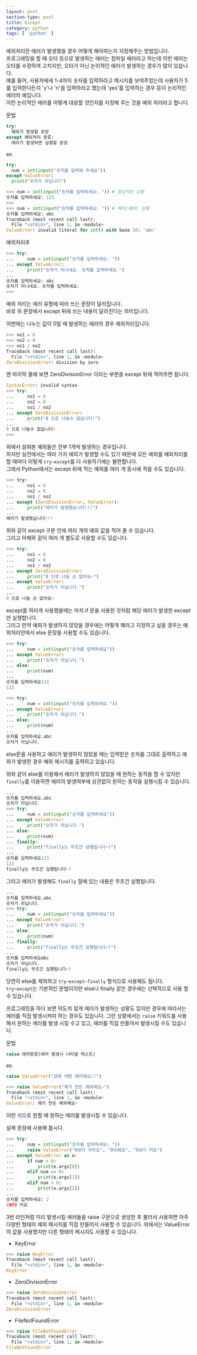 ```yaml
---
layout: post
section-type: post
title: Except
category: python
tags: [ 'python' ]
---
```


예외처리란 에러가 발생했을 경우 어떻게 해야하는지 지정해주는 방법입니다.  
프로그래밍을 할 때 오타 등으로 발생하는 에러는 컴파일 에러라고 하는데 이런 에러는 오타를 수정하여 고치지만, 오타가 아닌 논리적인 에러가 발생하는 경우가 많이 있습니다.  
예를 들어, 사용자에세 1-4까지 숫자를 입력하라고 메시지를 보여주었는데 사용자가 5를 입력한다든지 'y'나 'n'을 입력하라고 했는데 'yes'를 입력하는 경우 등이 논리적인 에러의 예입니다.  
이런 논리적인 에러를 어떻게 대응할 것인지를 지정해 주는 것을 예외 처리라고 합니다.

>
문법
```python
try:
  예외가 발생할 문장
except 예외처리 종류:
  에러가 발생하면 실행할 문장
```
>
ex.
```python
try:
  num = int(input("숫자를 입력해 주세요"))
except ValueError:
  print("숫자가 아닙니다")
```

```python
>>> num = int(input("숫자를 입력하세요: ")) # 정상적인 상황
숫자를 입력하세요: 123
>>>
>>> num = int(input("숫자를 입력하세요: ")) # 에러(예외) 상황
숫자를 입력하세요: abc
Traceback (most recent call last):
  File "<stdin>", line 1, in <module>
ValueError: invalid literal for int() with base 10: 'abc'
```
예외처리후
```python
>>> try:
...     num = int(input("숫자를 입력하세요: "))
... except ValueError:
...     print("숫자가 아니네요. 숫자를 입력하세요.")
...
숫자를 입력하세요: abc
숫자가 아니네요. 숫자를 입력하세요.
>>>
```

예외 처리는 에러 유형에 따라 쓰는 문장이 달라집니다.  
바로 위 문장에서 except 뒤에 쓰는 내용이 달라진다는 의미입니다.  

이번에는 나누는 값이 0일 때 발생하는 에러의 경우 예외처리입니다.
```python
>>> no1 = 6
>>> no2 = 0
>>> no1 / no2
Traceback (most recent call last):
  File "<stdin>", line 1, in <module>
ZeroDivisionError: division by zero
```
맨 마지막 줄에 보면 ZeroDivisionError 이라는 부분을 except 뒤에 적어주면 됩니다.  
```python
SyntaxError: invalid syntax
>>> try:
...     no1 = 6
...     no2 = 0
...     no1 / no2
... except ZeroDivisionError:
...     print("0 으로 나눌수 없습니다!")
...
0 으로 나눌수 없습니다!
>>>
```

위에서 살펴본 예외들은 전부 1개씩 발생하는 경우입니다.  
하지만 실전에서는 여러 가지 예외가 발생할 수도 있기 때문에 모든 예외를 예외처리를 할 때마다 이렇게 `try~except`를 다 사용하기에는 불편합니다.  
그래서 Python에서는 except 뒤에 적는 예외를 여러 개 동시에 적을 수도 있습니다.
```python
>>> try:
...     no1 = 6
...     no2 = 0
...     no1 / no2
... except (ZeroDivisionError, ValueError):
...     print("에러가 발생했습니다!!!")
...
에러가 발생했습니다!!!
```
위와 같이 except 구문 안에 여러 개의 예외 값을 적어 줄 수 있습니다.  
그리고 아해와 같이 여러 개 별도로 사용할 수도 있습니다.

```python
>>> try:
...     no1 = 6
...     no2 = 0
...     no1 / no2
... except ZeroDivisionError:
...     print("0 으로 나눌 순 없어요~")
... except ValueError:
...     print("숫자가 아닙니다.")
...
0 으로 나눌 순 없어요~
```
except를 여러개 사용했을때는 마치 if 문을 사용한 것처럼 해당 에러가 발생한 except만 실행합니다.  
그리고 만약 예외가 발생하지 않았을 경우에는 어떻게 해라고 지정하고 싶을 경우는 예외처리안에서 else 문장을 사용할 수도 있습니다.
```python
>>> try:
...     num = int(input("숫자를 입력하세요"))
... except ValueError:
...     print("숫자가 아닙니다.")
... else:
...     print(num)
...
숫자를 입력하세요123
123

>>> try:
...     num = int(input("숫자를 입력하세요."))
... except ValueError:
...     print("숫자가 아닙니다.")
... else:
...     print(num)
...
숫자를 입력하세요.abc
숫자가 아닙니다.
```
else문을 사용하고 에러가 발생하지 않았을 때는 입력받은 숫자를 그대로 출력하고 예외가 발생한 경우 예외 메시지를 출력하고 있습니다.  

위와 같이 else를 이용해서 에러가 발생하지 않았을 때 원하는 동작을 할 수 있지만 `finally`를 이용하면 에러의 발생여부에 상관없이 원하는 동작을 실행시킬 수 있습니다.
```python
...
숫자를 입력하세요.abc
숫자가 아닙니다.
>>> try:
...     num = int(input("숫자를 입력하세요"))
... except ValueError:
...     print("숫자가 아닙니다.")
... else:
...     print(num)
... finally:
...     print("finally는 무조건 실행됩니다~!")
...
숫자를 입력하세요123
123
finally는 무조건 실행됩니다~!
```
그리고 에러가 발생해도 `finally` 절에 있는 내용은 무조건 실행됩니다.
```python
...
숫자를 입력하세요.abc
숫자가 아닙니다.
>>> try:
...     num = int(input("숫자를 입력하세요"))
... except ValueError:
...     print("숫자가 아닙니다.")
... else:
...     print(num)
... finally:
...     print("finally는 무조건 실행됩니다~!")
...
숫자를 입력하세요abc
숫자가 아닙니다.
finally는 무조건 실행됩니다~!
```
당연히 else를 제외하고 `try~except~finally` 형식으로 사용해도 됩니다.  
`try~except`는 기본적인 문법이지만 else나 finally 같은 경우에는 선택적으로 사용 할 수 있습니다.  

프로그래밍을 하다 보면 의도치 않게 에러가 발생하는 상황도 있지만 경우에 따라서는 에러를 직접 발생시켜야 하는 경우도 있습니다. 그런 상황에서는 `raise` 키워드를 사용해서 원하는 에러를 발생 시킬 수고 있고, 에러를 직접 만들어서 발생시킬 수도 있습니다.

>
문법
```python
raise 에러종류(에러 발생시 나타낼 텍스트)
```
ex.
```python
raise ValueError("값에 대한 에러예요!!")
```

```python
>>> raise ValueError("제가 만든 예외예요~")
Traceback (most recent call last):
  File "<stdin>", line 1, in <module>
ValueError: 제가 만든 예외예요~
```
이런 식으로 원할 때 원하는 에러를 발생시킬 수 있습니다.  

실제 문장에 사용해 봅시다.

```python
>>> try:
...     num = int(input("숫자를 입력하세요: "))
...     raise ValueError("0보다 작아요", "0이예요", "0보다 커요")
... except ValueError as e:
...     if num < 0:
...         print(e.args[0])
...     elif num == 0:
...         print(e.args[1])
...     elif num > 0:
...         print(e.args[2])
...
숫자를 입력하세요: 2
0보다 커요
```
3번 라인처럼 미리 발생시킬 에러들을 raise 구문으로 생성한 후 불러서 사용하면 아주 다양한 형태의 예외 메시지를 직접 만들어서 사용할 수 있습니다. 위에서는 ValueError의 값을 사용했지만 다른 형태의 메시지도 사용할 수 있습니다.

- KeyError
```python
>>> raise KeyError
Traceback (most recent call last):
  File "<stdin>", line 1, in <module>
KeyError
```

- ZeroDivisionError
```python
>>> raise ZeroDivisionError
Traceback (most recent call last):
  File "<stdin>", line 1, in <module>
ZeroDivisionError
```

- FileNotFoundError
```python
>>> raise FileNotFoundError
Traceback (most recent call last):
  File "<stdin>", line 1, in <module>
FileNotFoundError
```
